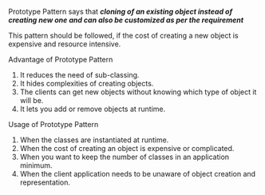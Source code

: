 Prototype Pattern says that _**cloning of an existing object instead of creating new one and can also be customized as per the requirement**_

This pattern should be followed, if the cost of creating a new object is expensive and resource intensive.

Advantage of Prototype Pattern

1. It reduces the need of sub-classing.
2. It hides complexities of creating objects.
3. The clients can get new objects without knowing which type of object it will be.
4. It lets you add or remove objects at runtime.

Usage of Prototype Pattern
1. When the classes are instantiated at runtime.
2. When the cost of creating an object is expensive or complicated.
3. When you want to keep the number of classes in an application minimum.
4. When the client application needs to be unaware of object creation and representation.

